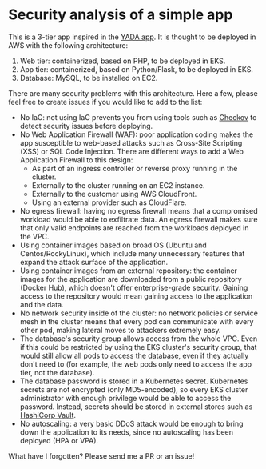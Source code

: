 # Security analysis of a simple app

This is a 3-tier app inspired in the [YADA app](https://github.com/Microsoft/YADA). It is thought to be deployed in AWS with the following architecture:

1. Web tier: containerized, based on PHP, to be deployed in EKS.
1. App tier: containerized, based on Python/Flask, to be deployed in EKS.
1. Database: MySQL, to be installed on EC2.

There are many security problems with this architecture. Here a few, please feel free to create issues if you would like to add to the list:

- No IaC: not using IaC prevents you from using tools such as [Checkov](https://checkov.io) to detect security issues before deploying.
- No Web Application Firewall (WAF): poor application coding makes the app susceptible to web-based attacks such as Cross-Site Scripting (XSS) or SQL Code Injection. There are different ways to add a Web Application Firewall to this design:
  - As part of an ingress controller or reverse proxy running in the cluster.
  - Externally to the cluster running on an EC2 instance.
  - Externally to the customer using AWS CloudFront.
  - Using an external provider such as CloudFlare.
- No egress firewall: having no egress firewall means that a compromised workload would be able to exfiltrate data. An egress firewall makes sure that only valid endpoints are reached from the workloads deployed in the VPC.
- Using container images based on broad OS (Ubuntu and Centos/RockyLinux), which include many unnecessary features that expand the attack surface of the application.
- Using container images from an external repository: the container images for the application are downloaded from a public repository (Docker Hub), which doesn't offer enterprise-grade security. Gaining access to the repository would mean gaining access to the application and the data.
- No network security inside of the cluster: no network policies or service mesh in the cluster means that every pod can communicate with every other pod, making lateral moves to attackers extremely easy.
- The database's security group allows access from the whole VPC. Even if this could be restricted by using the EKS cluster's security group, that would still allow all pods to access the database, even if they actually don't need to (for example, the web pods only need to access the app tier, not the database).
- The database password is stored in a Kubernetes secret. Kubernetes secrets are not encrypted (only MD5-encoded), so every EKS cluster administrator with enough privilege would be able to access the password. Instead, secrets should be stored in external stores such as [HashiCorp Vault](https://www.hashicorp.com/en/products/vault).
- No autoscaling: a very basic DDoS attack would be enough to bring down the application to its needs, since no autoscaling has been deployed (HPA or VPA).

What have I forgotten? Please send me a PR or an issue!
